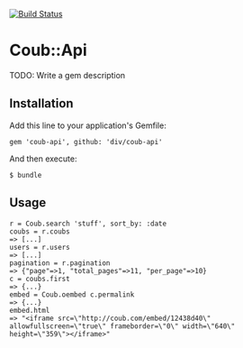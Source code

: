 [![Build Status](https://travis-ci.org/div/coub-api.svg?branch=master)](https://travis-ci.org/div/coub-api)
# Coub::Api

TODO: Write a gem description

## Installation

Add this line to your application's Gemfile:

    gem 'coub-api', github: 'div/coub-api'

And then execute:

    $ bundle

## Usage
```
r = Coub.search 'stuff', sort_by: :date
coubs = r.coubs
=> [...]
users = r.users
=> [...]
pagination = r.pagination
=> {"page"=>1, "total_pages"=>11, "per_page"=>10}
c = coubs.first
=> {...}
embed = Coub.oembed c.permalink
=> {...}
embed.html
=> "<iframe src=\"http://coub.com/embed/12438d40\" allowfullscreen=\"true\" frameborder=\"0\" width=\"640\" height=\"359\"></iframe>"